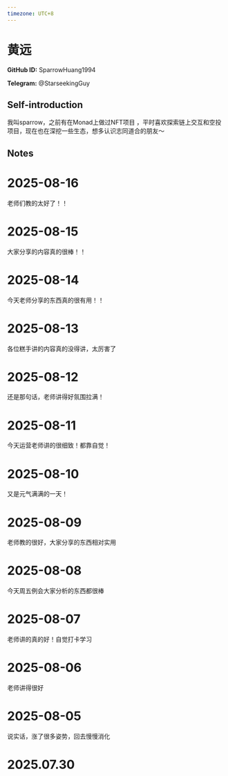 ```yaml
---
timezone: UTC+8
---
```


# 黄远

**GitHub ID:** SparrowHuang1994

**Telegram:** @StarseekingGuy

## Self-introduction

我叫sparrow，之前有在Monad上做过NFT项目 ，平时喜欢探索链上交互和空投项目，现在也在深挖一些生态，想多认识志同道合的朋友～

## Notes

<!-- Content_START -->
# 2025-08-16

老师们教的太好了！！

# 2025-08-15

大家分享的内容真的很棒！！

# 2025-08-14

今天老师分享的东西真的很有用！！

# 2025-08-13

各位糕手讲的内容真的没得讲，太厉害了

# 2025-08-12

还是那句话，老师讲得好氛围拉满！

# 2025-08-11

今天运营老师讲的很细致！都靠自觉！

# 2025-08-10

又是元气满满的一天！

# 2025-08-09

老师教的很好，大家分享的东西相对实用

# 2025-08-08

今天周五例会大家分析的东西都很棒

# 2025-08-07

老师讲的真的好！自觉打卡学习

# 2025-08-06

老师讲得很好

# 2025-08-05

说实话，涨了很多姿势，回去慢慢消化


# 2025.07.30


<!-- Content_END -->
